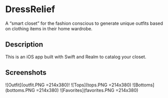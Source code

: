 # DressRelief
A “smart closet” for the fashion conscious to generate unique outfits based on clothing items in their home wardrobe.

## Description
This is an iOS app built with Swift and Realm to catalog your closet.

## Screenshots

![Outfit](outfit.PNG =214x380)!
![Tops](tops.PNG =214x380)
![Bottoms](bottoms.PNG =214x380)
![Favorites](favorites.PNG =214x380)
